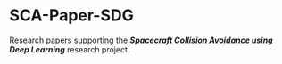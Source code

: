 # SCA-Paper-SDG
Research papers supporting the ***Spacecraft Collision Avoidance using Deep Learning*** research project.

